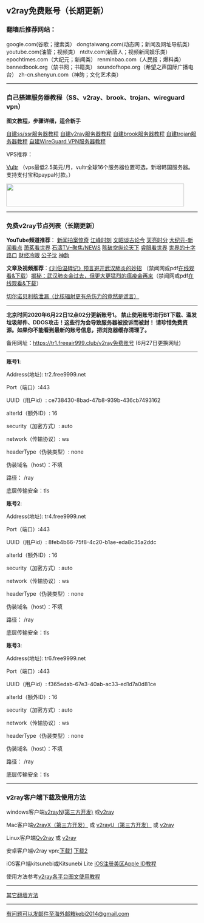 ## v2ray免费账号（长期更新）

### 翻墙后推荐网站：

google.com(谷歌；搜索类） dongtaiwang.com(动态网；新闻及网址导航类）  youtube.com(油管；视频类）  ntdtv.com(新唐人；视频新闻娱乐类）    epochtimes.com（大纪元；新闻类）  renminbao.com（人民报；爆料类） bannedbook.org（禁书网；书籍类）   soundofhope.org（希望之声国际广播电台）
    zh-cn.shenyun.com（神韵；文化艺术类）


***

### 自己搭建服务器教程（SS、v2ray、brook、trojan、wireguard vpn） 

**图文教程，步骤详细，适合新手**

[自建ss/ssr服务器教程](https://github.com/Alvin9999/new-pac/wiki/%E8%87%AA%E5%BB%BAss%E6%9C%8D%E5%8A%A1%E5%99%A8%E6%95%99%E7%A8%8B) 
[自建v2ray服务器教程](https://github.com/Alvin9999/new-pac/wiki/%E8%87%AA%E5%BB%BAv2ray%E6%9C%8D%E5%8A%A1%E5%99%A8%E6%95%99%E7%A8%8B) 
[自建brook服务器教程](https://github.com/Alvin9999/new-pac/wiki/%E8%87%AA%E5%BB%BAbrook%E6%9C%8D%E5%8A%A1%E5%99%A8%E6%95%99%E7%A8%8B) 
[自建trojan服务器教程](https://github.com/Alvin9999/new-pac/wiki/%E8%87%AA%E5%BB%BAtrojan%E6%9C%8D%E5%8A%A1%E5%99%A8%E6%95%99%E7%A8%8B) 
[自建WireGuard VPN服务器教程](https://github.com/Alvin9999/new-pac/wiki/%E8%87%AA%E5%BB%BAWireGuard-VPN%E6%9C%8D%E5%8A%A1%E5%99%A8%E6%95%99%E7%A8%8B) 

VPS推荐：

[Vultr](https://www.vultr.com/?ref=7048874) （vps最低2.5美元/月，vultr全球16个服务器位置可选，新增韩国服务器。支持支付宝和paypal付款。）

<a href="https://www.vultr.com/?ref=7048874"><img src="https://www.vultr.com/media/banner_2.png" width="468" height="60"></a>

***

### 免费v2ray节点列表（长期更新）

**YouTube频道推荐**： [新闻拍案惊奇](https://www.youtube.com/user/NTDEducation/videos) [江峰时刻](https://www.youtube.com/channel/UCa6ERCDt3GzkvLye32ar89w/videos) [文昭谈古论今](https://www.youtube.com/channel/UCtAIPjABiQD3qjlEl1T5VpA/featured)  [天亮时分](https://www.youtube.com/channel/UCjvjNeHndz4PGs9JXhzdHqw/videos) 
[大纪元-新闻看点](https://www.youtube.com/channel/UCPMqbkR35zZV1ysWGXJPW-w/videos)  [萧茗看世界](https://www.youtube.com/channel/UC6HcLCrHusY7qLwsWGzfXnw) 
[石濤TV–聚焦/NEWS](https://www.youtube.com/channel/UC6zxZTv5ZbMmEg5GqBmXAUQ/videos)  [陈破空纵论天下](https://www.youtube.com/channel/UCwb7avxK-L5vPjMC1ZIGayw/videos) [睿眼看世界](https://www.youtube.com/channel/UCcWBxfaO69GPOFHSArNET2Q/videos) [世界的十字路口](https://www.youtube.com/channel/UC-A9OzmRcS-SlXIQmvwMf8w/videos) [财经冷眼](https://www.youtube.com/channel/UCn9_KbNANeyYREePe8YA2DA/videos) [公子沈](https://www.youtube.com/channel/UCrGSFNEBmCN0rqhATZels2Q/videos) [神韵](https://www.youtube.com/channel/UC_z8ERuOLTrlAaopY0gxzsA)

**文章及视频推荐**：[《刘伯温碑记》预言避开武汉肺炎的妙招](https://www.bannedbook.org/bnews/comments/20200207/1272816.html) （禁闻网或pdf[在线观看&下载](http://tr1.freedown7.club/html/book/lbw.pdf)）[揭秘：武汉肺炎会过去，但更大更猛烈的瘟疫会再来](https://www.bannedbook.org/bnews/comments/20200211/1275071.html)（禁闻网或pdf[在线观看&下载](http://tr1.freedown7.club/html/book/lunwy.pdf)）

[切尔诺贝利核泄漏（比核辐射更有杀伤力的竟然是谎言）](https://www.youtube.com/watch?v=nfGt6ugUgpo&t=4s) 

***

**北京时间2020年6月22日12点02分更新账号1。 禁止使用账号进行BT下载、滥发垃圾邮件、DDOS攻击！这些行为会导致服务器被投诉而被封！ 请珍惜免费资源。如果你不能看到最新的账号信息，把浏览器缓存清理了。**

备用网址：https://tr1.freeair999.club/v2ray免费账号 (6月27日更换网址)

***

**账号1**:                                                        

 Address(地址): tr2.free9999.net

 Port（端口）:443

 UUID（用户id）: ce738430-8bad-47b8-939b-436cb7493162

 alterId（额外ID）: 16

 security（加密方式）: auto

 network（传输协议）: ws

 headerType（伪装类型）: none

 伪装域名（host）：不填

 路径： /ray

 底层传输安全：tls

**账号2**:                                                        

 Address(地址): tr4.free9999.net

 Port（端口）:443

 UUID（用户id）: 8feb4b66-75f8-4c20-b1ae-eda8c35a2ddc

 alterId（额外ID）: 16

 security（加密方式）: auto

 network（传输协议）: ws

 headerType（伪装类型）: none

 伪装域名（host）：不填

 路径： /ray

 底层传输安全：tls

**账号3**:                                                        

 Address(地址): tr6.free9999.net

 Port（端口）:443

 UUID（用户id）: f365edab-67e3-40ab-ac33-ed1d7a0d81ce

 alterId（额外ID）: 16

 security（加密方式）: auto

 network（传输协议）: ws

 headerType（伪装类型）: none

 伪装域名（host）：不填

 路径： /ray

 底层传输安全：tls

***


### v2ray客户端下载及使用方法

windows客户端[v2rayN(第三方开发)](https://github.com/2dust/v2rayN/releases/latest) 或[v2ray](https://github.com/v2ray/v2ray-core/releases)

Mac客户端[v2rayX（第三方开发）](https://github.com/insisttech/v2rayX-copy/releases) 或 [v2rayU（第三方开发）](https://github.com/yanue/V2rayU/releases) 或 [v2ray](https://github.com/v2ray/v2ray-core/releases)

Linux客户端[Qv2ray](https://github.com/lhy0403/Qv2ray/releases) 或 [v2ray](https://github.com/v2ray/v2ray-core/releases)

安卓客户端v2ray vpn:[下载1](http://d1.bdrive.tk/v2ray.vpn-universal-release.apk) 
[下载2](http://d1.bdrive.tk/v2ray.vpn-universal-release.apk) 

iOS客户端kitsunebi或Kitsunebi Lite [iOS注册美区Apple ID教程](https://github.com/Alvin9999/new-pac/wiki/iOS%E6%B3%A8%E5%86%8C%E7%BE%8E%E5%8C%BAApple-ID%E6%95%99%E7%A8%8B) 

使用方法参考[v2ray各平台图文使用教程](https://github.com/Alvin9999/new-pac/wiki/v2ray%E5%90%84%E5%B9%B3%E5%8F%B0%E5%9B%BE%E6%96%87%E4%BD%BF%E7%94%A8%E6%95%99%E7%A8%8B)

***

[其它翻墙方法](https://github.com/Alvin9999/new-pac/wiki/)

***

有问题可以发邮件至海外邮箱kebi2014@gmail.com